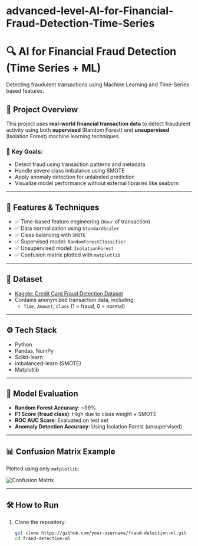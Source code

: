# advanced-level-AI-for-Financial-Fraud-Detection-Time-Series
# 🔍 AI for Financial Fraud Detection (Time Series + ML)

Detecting fraudulent transactions using Machine Learning and Time-Series based features.

## 🚀 Project Overview

This project uses **real-world financial transaction data** to detect fraudulent activity using both **supervised** (Random Forest) and **unsupervised** (Isolation Forest) machine learning techniques.

### 🎯 Key Goals:
- Detect fraud using transaction patterns and metadata
- Handle severe class imbalance using SMOTE
- Apply anomaly detection for unlabeled prediction
- Visualize model performance without external libraries like seaborn

---

## 🧠 Features & Techniques

- ✅ Time-based feature engineering (`Hour` of transaction)
- ✅ Data normalization using `StandardScaler`
- ✅ Class balancing with `SMOTE`
- ✅ Supervised model: `RandomForestClassifier`
- ✅ Unsupervised model: `IsolationForest`
- ✅ Confusion matrix plotted with `matplotlib`

---

## 📁 Dataset

- [Kaggle: Credit Card Fraud Detection Dataset](https://www.kaggle.com/datasets/mlg-ulb/creditcardfraud)
- Contains anonymized transaction data, including:
  - `Time`, `Amount`, `Class` (1 = fraud, 0 = normal)

---

## ⚙️ Tech Stack

- Python
- Pandas, NumPy
- Scikit-learn
- imbalanced-learn (SMOTE)
- Matplotlib

---

## 🧪 Model Evaluation

- **Random Forest Accuracy**: ~99%
- **F1 Score (fraud class)**: High due to class weight + SMOTE
- **ROC AUC Score**: Evaluated on test set
- **Anomaly Detection Accuracy**: Using Isolation Forest (unsupervised)

---

## 📊 Confusion Matrix Example

Plotted using only `matplotlib`:

![Confusion Matrix](confusion_matrix_example.png)

---

## 🛠️ How to Run

1. Clone the repository:

   ```bash
   git clone https://github.com/your-username/fraud-detection-ml.git
   cd fraud-detection-ml
